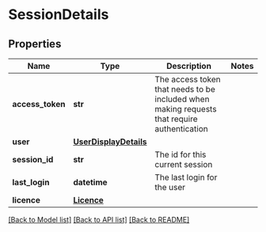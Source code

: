 # SessionDetails

## Properties
Name | Type | Description | Notes
------------ | ------------- | ------------- | -------------
**access_token** | **str** | The access token that needs to be included when making requests that require authentication | 
**user** | [**UserDisplayDetails**](UserDisplayDetails.md) |  | 
**session_id** | **str** | The id for this current session | 
**last_login** | **datetime** | The last login for the user | 
**licence** | [**Licence**](Licence.md) |  | 

[[Back to Model list]](../README.md#documentation-for-models) [[Back to API list]](../README.md#documentation-for-api-endpoints) [[Back to README]](../README.md)


